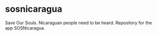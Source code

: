 # sosnicaragua
Save Our Souls. Nicaraguan people need to be heard. Repository for the app SOSNicaragua.
